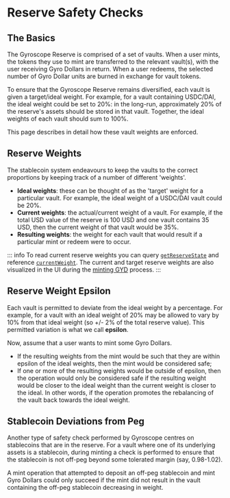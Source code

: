 # Reserve Safety Checks

## The Basics

The Gyroscope Reserve is comprised of a set of vaults. When a user mints, the tokens they use to mint are transferred to the relevant vault(s), with the user receiving Gyro Dollars in return. When a user redeems, the selected number of Gyro Dollar units are burned in exchange for vault tokens.

To ensure that the Gyroscope Reserve remains diversified, each vault is given a target/ideal weight. For example, for a vault containing USDC/DAI, the ideal weight could be set to 20%: in the long-run, approximately 20% of the reserve's assets should be stored in that vault. Together, the ideal weights of each vault should sum to 100%.&#x20;

This page describes in detail how these vault weights are enforced.&#x20;

## Reserve Weights

The stablecoin system endeavours to keep the vaults to the correct proportions by keeping track of a number of different 'weights'.

* **Ideal weights**: these can be thought of as the 'target' weight for a particular vault. For example, the ideal weight of a USDC/DAI vault could be 20%.&#x20;
* **Current weights**: the actual/current weight of a vault. For example, if the total USD value of the reserve is 100 USD and one vault contains 35 USD, then the current weight of that vault would be 35%.
* **Resulting weights**: the weight for each vault that would result if a particular mint or redeem were to occur.

::: info 
To read current reserve weights you can query [`getReserveState`](https://etherscan.io/address/0x2519A729535470830D345b78109818F94C1c2869#readContract) and reference [`currentWeight`](https://github.com/gyrostable/gyd-core/blob/main/libraries/DataTypes.sol#L99). The current and target reserve weights are also visualized in the UI during the [minting GYD](https://app.gyro.finance/dsm/) process.
:::

## Reserve Weight Epsilon

Each vault is permitted to deviate from the ideal weight by a percentage. For example, for a vault with an ideal weight of 20% may be allowed to vary by 10% from that ideal weight (so +/- 2% of the total reserve value). This permitted variation is what we call **epsilon**.

Now, assume that a user wants to mint some Gyro Dollars.

* If the resulting weights from the mint would be such that they are within epsilon of the ideal weights, then the mint would be considered safe;
* If one or more of the resulting weights would be outside of epsilon, then the operation would only be considered safe if the resulting weight would be closer to the ideal weight than the current weight is closer to the ideal. In other words, if the operation promotes the rebalancing of the vault back towards the ideal weight.&#x20;

## Stablecoin Deviations from Peg

Another type of safety check performed by Gyroscope centres on stablecoins that are in the reserve. For a vault where one of its underlying assets is a stablecoin, during minting a check is performed to ensure that the stablecoin is not off-peg beyond some tolerated margin (say, 0.98-1.02).&#x20;

A mint operation that attempted to deposit an off-peg stablecoin and mint Gyro Dollars could only succeed if the mint did not result in the vault containing the off-peg stablecoin decreasing in weight.



